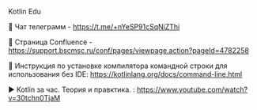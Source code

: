 Kotlin Edu

💬 Чат телеграмм - https://t.me/+nYeSP91cSqNiZThi

📰 Страница Confluence - https://support.bscmsc.ru/conf/pages/viewpage.action?pageId=4782258

📝 Инструкция по установке компилятора командной строки для использования без IDE: https://kotlinlang.org/docs/command-line.html

▶ Kotlin за час. Теория и правктика. : https://www.youtube.com/watch?v=30tchn0TjaM 
